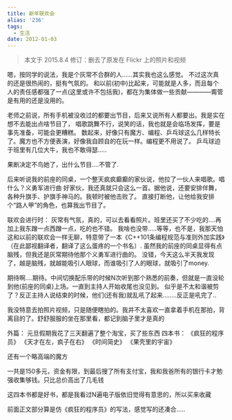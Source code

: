 ```yaml
---
title: 新年联欢会
alias: '236'
tags:
  - 生活
date: 2012-01-03
---
```


> 本文于 2015.8.4 修订：删去了原发在 Flickr 上的照片和视频

嗯，按同学的说法，我是个灰常不合群的人&#8230;&#8230;其实我也这么感觉。
不过这次真的还是很热闹的，挺有气氛的。
和以前(初中)比起来，可能就是人多，而且每个人的责任感都强了一点(这里或许不包括我)，都在为集体做一些贡献————甭管是有用的还是没用的。

老师之前说，所有手机被没收过的都要出节目，后来又说所有人都要出。我是实在想不去能出点啥节目了，
唱歌跳舞不行，说笑的话，我也就是会临场发挥，要是事先准备，可能会更糟糕。
数起来，好像只有魔方、编程、乒乓球这么几样特长了。魔方也不方便表演，好像我自顾自的在玩一样。编程更不用说了。
乒乓球迫于班里有几位大牛，我也不敢得瑟&#8230;..

果断决定不鸟她了，出什么节目&#8230;.不管了.

后来听说我的前座的同桌，一个整天疯疯癫癫的家伙说，他拉了一伙人来唱歌。唱什么？义勇军进行曲
好家伙，我还真就只会这么一首。据他说，还要安排伴舞，各种升旗手、护旗手神马的。我顿时被他击败了。
直接打断他，让他给我安排个“路人甲”的角色，也算我出节目了。

联欢会进行时：
灰常有气氛，真的，可以去看看照片。班里还买了不少吃的&#8230;.再加上我东蹭一点西蹭一点，吃的也不错。
我啥也没带&#8230;..等等，也不是，我那天怕这和以前的联欢会一样无聊，特意带了一本《C++101条编程规范与准则外加实践》（在此鄙视翻译者，翻译了这么蛋疼的一个书名）.
虽然我的前座的同桌显得有点脑残，但我还是灰常期待他那个义勇军进行曲的。
没错，今天这么半天我发现了，越是脑残，就越能吸引人眼球，而谁吸引了人的眼球，就吸引了money.

期待啊&#8230;.期待。中间切换配乐带的时候N次听到那个熟悉的前奏，但就是一直没轮到他(前座的同桌)上场。一直到主持人开始收尾也没见到。
似乎是不太和谐被剪了？反正主持人说结束的时候，他们(还有我)就乱吼了起来&#8230;&#8230;..反正是吼完了..

我没特意去拍照片视频，只是随便瞎拍的。我并不太喜欢一直拿着手机在那拍，背离目的了。舒舒服服的坐在那里看，都记到脑子里才是真的

外篇：
元旦假期我花了三天翻遍了整个淘宝，买了些东西
四本书：
《疯狂的程序员》
《天才在左，疯子在右》
《时间简史》
《果壳里的宇宙》

还有一个略高端的魔方

一共是150多元，资金有限，到最后搜了所有支付宝，我和我爸所有的银行卡才勉强收集够钱。只比总价高出了几毛钱

这四本书都是好书，都是我看过N遍电子版依旧觉得有意思的，所以买来收藏

前面正文部分算是仿《疯狂的程序员》的写法，感觉写的还凑合&#8230;..
